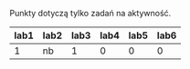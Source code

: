 Punkty dotyczą tylko zadań na aktywność.

| lab1 | lab2 | lab3 | lab4 | lab5 | lab6 |
|------|------|------|------|------|------|
|    1 | nb   |    1 |    0 |    0 |    0 |
